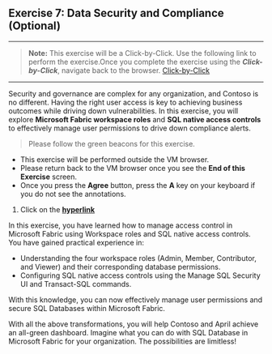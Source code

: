 ## Exercise 7: Data Security and Compliance (Optional)

---
>**Note:** This exercise will be a Click-by-Click. Use the following link to perform the exercise.Once you complete the exercise using the ***Click-by-Click***, navigate back to the browser.
[Click-by-Click](https://regale.cloud/Microsoft/play/4474/07-data-security-and-compliance#/0/0)
---


Security and governance are complex for any organization, and Contoso is no different. Having the right user access is key to achieving business outcomes while driving down vulnerabilities. In this exercise, you will explore **Microsoft Fabric workspace roles** and **SQL native access controls** to effectively manage user permissions to drive down compliance alerts.

>Please follow the green beacons for this exercise.

- This exercise will be performed outside the VM browser.
- Please return back to the VM browser once you see the **End of this Exercise** screen.
- Once you press the **Agree** button, press the **A** key on your keyboard if you do not see the annotations.
1. Click on the [**hyperlink**](https://regale.cloud/Microsoft/play/4474/07-data-security-and-compliance#/0/2)



In this exercise, you have learned how to manage access control in Microsoft Fabric using Workspace roles and SQL native access controls. You have gained practical experience in:
 
- Understanding the four workspace roles (Admin, Member, Contributor, and Viewer) and their corresponding database permissions.
- Configuring SQL native access controls using the Manage SQL Security UI and Transact-SQL commands.

With this knowledge, you can now effectively manage user permissions and secure SQL Databases within Microsoft Fabric.

With all the above transformations, you will help Contoso and April achieve an all-green dashboard. Imagine what you can do with SQL Database in Microsoft Fabric for your organization. The possibilities are limitless!